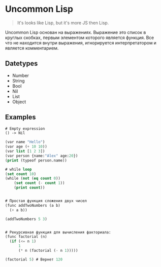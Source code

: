# Uncommon Lisp

> It's looks like Lisp, but it's more JS then Lisp.

Uncommon Lisp основан на выражениях. Выражение это список в круглых скобках, первым элементом которого является функция. Все что не находится внутри выражения, игнорируется интерпретатором и является комментарием.

## Datetypes

- Number
- String
- Bool
- Nil
- List
- Object


## Examples

```lisp
# Empty expression
() -> Nil
```

```lisp
(var name "Hello")
(var age (+ 10 10))
(var list [1 2 3])
(var person {name:"Alex" age:20})
(print (typeof person.name))

# while loop
(set count 10)
(while (not (eq count 0)) 
	(set count (- count 1)) 
	(print count))


# Простая функция сложения двух чисел
(func addTwoNumbers (a b)
  (+ a b))

(addTwoNumbers 5 3)


# Рекурсивная функция для вычисления факториала:
(func factorial (n)
  (if (<= n 1)
      1
      (* n (factorial (- n 1)))))

(factorial 5) # Вернет 120

```